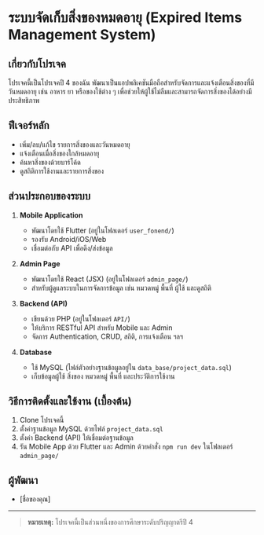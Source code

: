 # ระบบจัดเก็บสิ่งของหมดอายุ (Expired Items Management System)

## เกี่ยวกับโปรเจค
โปรเจคนี้เป็นโปรเจคปี 4 ของฉัน พัฒนาเป็นแอปพลิเคชันมือถือสำหรับจัดการและแจ้งเตือนสิ่งของที่มีวันหมดอายุ เช่น อาหาร ยา หรือของใช้ต่าง ๆ เพื่อช่วยให้ผู้ใช้ไม่ลืมและสามารถจัดการสิ่งของได้อย่างมีประสิทธิภาพ

## ฟีเจอร์หลัก
- เพิ่ม/ลบ/แก้ไข รายการสิ่งของและวันหมดอายุ
- แจ้งเตือนเมื่อสิ่งของใกล้หมดอายุ
- ค้นหาสิ่งของด้วยบาร์โค้ด
- ดูสถิติการใช้งานและรายการสิ่งของ

## ส่วนประกอบของระบบ
1. **Mobile Application**
	- พัฒนาโดยใช้ Flutter (อยู่ในโฟลเดอร์ `user_fonend/`)
	- รองรับ Android/iOS/Web
	- เชื่อมต่อกับ API เพื่อดึง/ส่งข้อมูล

2. **Admin Page**
	- พัฒนาโดยใช้ React (JSX) (อยู่ในโฟลเดอร์ `admin_page/`)
	- สำหรับผู้ดูแลระบบในการจัดการข้อมูล เช่น หมวดหมู่ พื้นที่ ผู้ใช้ และดูสถิติ

3. **Backend (API)**
	- เขียนด้วย PHP (อยู่ในโฟลเดอร์ `API/`)
	- ให้บริการ RESTful API สำหรับ Mobile และ Admin
	- จัดการ Authentication, CRUD, สถิติ, การแจ้งเตือน ฯลฯ

4. **Database**
	- ใช้ MySQL (ไฟล์ตัวอย่างฐานข้อมูลอยู่ใน `data_base/project_data.sql`)
	- เก็บข้อมูลผู้ใช้ สิ่งของ หมวดหมู่ พื้นที่ และประวัติการใช้งาน

## วิธีการติดตั้งและใช้งาน (เบื้องต้น)
1. Clone โปรเจคนี้
2. ตั้งค่าฐานข้อมูล MySQL ด้วยไฟล์ `project_data.sql`
3. ตั้งค่า Backend (API) ให้เชื่อมต่อฐานข้อมูล
4. รัน Mobile App ด้วย Flutter และ Admin ด้วยคำสั่ง `npm run dev` ในโฟลเดอร์ `admin_page/`

## ผู้พัฒนา
- [ชื่อของคุณ]

---
> **หมายเหตุ:** โปรเจคนี้เป็นส่วนหนึ่งของการศึกษาระดับปริญญาตรีปี 4
